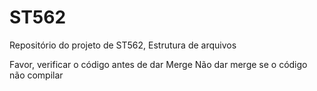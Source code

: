# ST562
Repositório do projeto de ST562, Estrutura de arquivos

Favor, verificar o código antes de dar Merge
Não dar merge se o código não compilar
